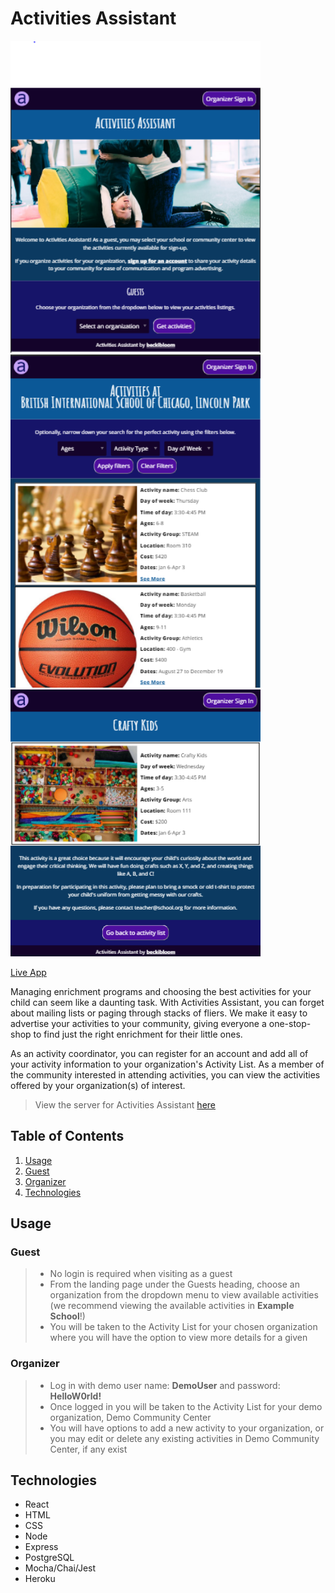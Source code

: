 # Activities Assistant

<img width="400" alt="landing page screenshot" src=".\src\images\screenshots\landing-page.PNG">
<img width="400" alt="activity list screenshot" src=".\src\images\screenshots\activity-list-guest.PNG">
<img width="400" alt="activity details screenshot" src=".\src\images\screenshots\activity-detail-crafty.PNG">

[Live App](https://activities-assistant.beckibloom.now.sh/)

Managing enrichment programs and choosing the best activities for your child can seem like a daunting task. With Activities Assistant, you can forget about mailing lists or paging through stacks of fliers. We make it easy to advertise your activities to your community, giving everyone a one-stop-shop to find just the right enrichment for their little ones.

As an activity coordinator, you can register for an account and add all of your activity information to your organization's Activity List. As a member of the community interested in attending activities, you can view the activities offered by your organization(s) of interest.

> View the server for Activities Assistant [here](https://github.com/beckibloom/activities-assistant-api)

## Table of Contents

1. [Usage](#Usage)
  1. [Guest](#Guest)
  1. [Organizer](#Organizer)
1. [Technologies](#Technologies)

## Usage
### Guest
> - No login is required when visiting as a guest
> - From the landing page under the Guests heading, choose an organization from the dropdown menu to view available activities (we recommend viewing the available activities in **Example School**!)
> - You will be taken to the Activity List for your chosen organization where you will have the option to view more details for a given

### Organizer
> - Log in with demo user name: **DemoUser** and password: **HelloW0rld!**
> - Once logged in you will be taken to the Activity List for your demo organization, Demo Community Center
> - You will have options to add a new activity to your organization, or you may edit or delete any existing activities in Demo Community Center, if any exist

## Technologies

- React
- HTML
- CSS
- Node
- Express
- PostgreSQL
- Mocha/Chai/Jest
- Heroku